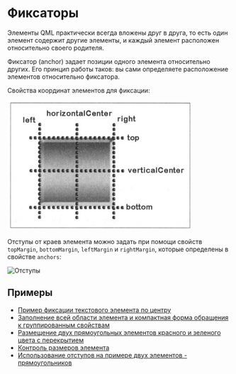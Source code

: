 # Фиксаторы

Элементы QML практически всегда вложены друг в друга, то есть один элемент содержит
другие элементы, и каждый элемент расположен относительно своего родителя.

Фиксатор (anchor) задает позиции одного элемента относительно других.
Его принцип работы таков: вы сами определяете расположение элементов относительно фиксатора.

Cвойства координат элементов для фиксации:

![Cвойства координат элементов для фиксации](img/coord.png)

Отступы от краев элемента можно задать при помощи свойств ```topMargin```, ```bottomМargin```,
```leftMargin``` и ```rightMargin```, которые определены в свойстве ```anchors```:

![Отступы](img/margin.png)

## Примеры

- [Пример фиксации текстового элемента по центру](txt-center-in)
- [Заполнение всей области элемента и компактная форма обращения к группированным свойствам](fill-el)
- [Размещение двух прямоугольных элементов красного и зеленого цвета с перекрытием](overlap-lay-out)
- [Контроль размеров элемента](el-sz-ctrl)
- [Использование отступов на примере двух элементов - прямоугольников](rect-margin)
